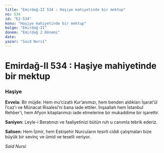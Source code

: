 ```yaml
---
title: "Emirdağ-II 534 : Haşiye mahiyetinde bir mektup"
no: 534
id: "E2-534"
konu: "Haşiye mahiyetinde bir mektup"
bolge: "Emirdağ-II"
donem: "Emirdağ 2 Dönemi"
date: 
yazar: "Said Nursî"
---
```


# Emirdağ-II 534 : Haşiye mahiyetinde bir mektup

### Haşiye

**Evvela:** Bir müjde: Hem mu’cizatlı Kur’anımızı, hem benden aldıkları İşarat’ül İ’caz’ı ve Münacat Risalesi’ni bana iade ettiler. İnşaallah hem İstanbul Rehber’i, hem Afyon kitaplarımızı iade etmelerine bir mukaddime bir işarettir.

**Saniyen:** Leyle-i Beratınızı ve faaliyetinizi bütün ruh u canımla tebrik ederiz.

**Salisen:** Hem İzmir, hem Eskişehir Nurcuların tesirli ciddi çalışmaları bize büyük bir sevinç ve ümid ve teselli veriyor.

*Said Nursi*
